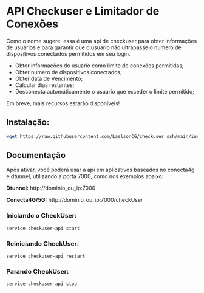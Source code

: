 # API Checkuser e Limitador de Conexões

Como o nome sugere, essa é uma api de checkuser para obter informações de usuarios e para garantir que o usuario não ultrapasse o numero de dispositivos conectados permitidos em seu login.

- Obter informações do usuario como limite de conexões permitidas;
- Obter numero de dispositivos conectados;
- Obter data de Vencimento;
- Calcular dias restantes;
- Desconecta automáticamente o usuario que exceder o limite permitido;

Em breve, mais recursos estarão disponíveis!


## Instalação:

```bash
wget https://raw.githubusercontent.com/LaelsonCG/checkuser_ssh/main/instalar.sh && chmod +x instalar.sh && ./instalar.sh
```

## Documentação
Após ativar, você poderá usar a api em aplicativos baseados no conecta4g e dtunnel, utilizando a porta 7000, como nos exemplos abaixo:

<b>Dtunnel:</b>
http://dominio_ou_ip:7000

<b>Conecta4G/5G:</b>
http://dominio_ou_ip:7000/checkUser

### Iniciando o CheckUser:
```shell
service checkuser-api start
```

### Reiniciando CheckUser:
```shell
service checkuser-api restart
```

### Parando CheckUser:
```shell
service checkuser-api stop
```

